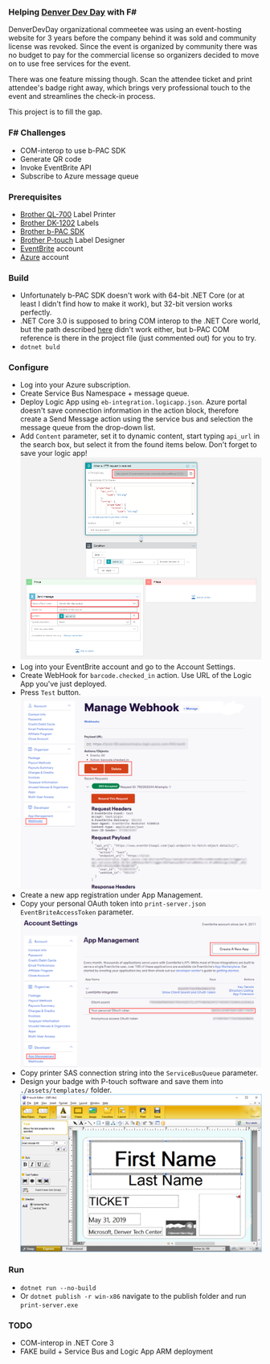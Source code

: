 ### Helping [Denver Dev Day](https://denverdevday.github.io/) with F#

DenverDevDay organizational commeetee was using an event-hosting website for 3 years before the company behind it was sold and community license was revoked. Since the event is organized by community there was no budget to pay for the commercial license so organizers decided to move on to use free services for the event.

There was one feature missing though. Scan the attendee ticket and print attendee's badge right away, which brings very professional touch to the event and streamlines the check-in process.

This project is to fill the gap.

<!-- TODO: check-in process video -->

### F# Challenges

* COM-interop to use b-PAC SDK
* Generate QR code
* Invoke EventBrite API
* Subscribe to Azure message queue

### Prerequisites

* [Brother QL-700](https://www.brother-usa.com/products/QL700) Label Printer
* [Brother DK-1202](https://www.brother-usa.com/products/DK1202) Labels
* [Brother b-PAC SDK](https://www.brother.co.jp/eng/dev/bpac/download/index.aspx)
* [Brother P-touch](https://support.brother.com/g/b/downloadend.aspx?c=us&lang=en&prod=lpql700eus&os=10011&dlid=dlfp100377_000&flang=178&type3=296) Label Designer
* [EventBrite](https://www.eventbrite.com) account
* [Azure](https://portal.azure.com) account

### Build

* Unfortunately b-PAC SDK doesn't work with 64-bit .NET Core (or at least I didn't find how to make it work),
but 32-bit version works perfectly.
* .NET Core 3.0 is supposed to bring COM interop to the .NET Core world, but the path described [here](https://github.com/dotnet/samples/tree/master/core/extensions/ExcelDemo) didn't work either, but b-PAC COM reference is
there in the project file (just commented out) for you to try.
* `dotnet buld`

### Configure

* Log into your Azure subscription.
* Create Service Bus Namespace + message queue.
* Deploy Logic App using `eb-integration.logicapp.json`. Azure portal doesn't save connection information in the
action block, therefore create a Send Message action using the service bus and selection the message queue
from the drop-down list.
* Add `Content` parameter, set it to dynamic content, start typing `api_url` in the search box, but select
it from the found items below. Don't forget to save your logic app!
![LogicApp Designer](https://github.com/grishace/print-server/blob/master/images/logicapp-designer.png)
* Log into your EventBrite account and go to the Account Settings.
* Create WebHook for `barcode.checked_in` action. Use URL of the Logic App you've just deployed.
* Press `Test` button.
![EventBrite WebHook](https://github.com/grishace/print-server/blob/master/images/eventbrite-webhook.png)
* Create a new app registration under App Management.
* Copy your personal OAuth token into `print-server.json` `EventBriteAccessToken` parameter.
![EventBrite App Management](https://github.com/grishace/print-server/blob/master/images/eventbrite-app.png)
* Copy printer SAS connection string into the `ServiceBusQueue` parameter.
* Design your badge with P-touch software and save them into `./assets/templates/` folder.
![P-touch](https://github.com/grishace/print-server/blob/master/images/p-touch.png)

### Run

* `dotnet run --no-build`
* Or `dotnet publish -r win-x86` navigate to the publish folder and run `print-server.exe`

### TODO

* COM-interop in .NET Core 3
* FAKE build + Service Bus and Logic App ARM deployment
